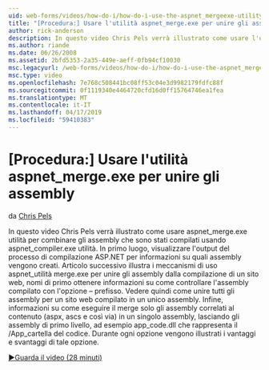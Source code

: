 ```yaml
---
uid: web-forms/videos/how-do-i/how-do-i-use-the-aspnet_mergeexe-utility-to-merge-assemblies
title: "[Procedura:] Usare l'utilità aspnet_merge.exe per unire gli assembly | Microsoft Docs"
author: rick-anderson
description: In questo video Chris Pels verrà illustrato come usare l'utilità aspnet_merge.exe per combinare gli assembly che sono stati compilati usando la tà aspnet_compiler.exe...
ms.author: riande
ms.date: 06/26/2008
ms.assetid: 2bfd5353-2a35-449e-aeff-0fb94cf10030
msc.legacyurl: /web-forms/videos/how-do-i/how-do-i-use-the-aspnet_mergeexe-utility-to-merge-assemblies
msc.type: video
ms.openlocfilehash: 7e768c508441bc08ff53c04e3d9982179fdfc88f
ms.sourcegitcommit: 0f1119340e4464720cfd16d0ff15764746ea1fea
ms.translationtype: MT
ms.contentlocale: it-IT
ms.lasthandoff: 04/17/2019
ms.locfileid: "59410383"
---
```

# <a name="how-do-i-use-the-aspnetmergeexe-utility-to-merge-assemblies"></a>[Procedura:] Usare l'utilità aspnet_merge.exe per unire gli assembly

da [Chris Pels](https://twitter.com/chrispels)

In questo video Chris Pels verrà illustrato come usare aspnet\_merge.exe utilità per combinare gli assembly che sono stati compilati usando aspnet\_compiler.exe utilità. In primo luogo, visualizzare l'output del processo di compilazione ASP.NET per informazioni su quali assembly vengono creati. Articolo successivo illustra i meccanismi di uso aspnet\_utilità merge.exe per unire gli assembly dalla compilazione di un sito web, nomi di primo ottenere informazioni su come controllare l'assembly compilato con l'opzione – prefisso. Vedere quindi come unire tutti gli assembly per un sito web compilato in un unico assembly. Infine, informazioni su come eseguire il merge solo gli assembly correlati al contenuto (aspx, ascs e così via) in un singolo assembly, lasciando gli assembly di primo livello, ad esempio app\_code.dll che rappresenta il /App\_cartella del codice. Durante ogni opzione vengono illustrati i vantaggi e svantaggi di tale opzione.

[&#9654;Guarda il video (28 minuti)](https://channel9.msdn.com/Blogs/ASP-NET-Site-Videos/how-do-i-use-the-aspnet_mergeexe-utility-to-merge-assemblies)
